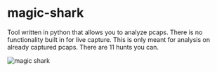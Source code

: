 # magic-shark
Tool written in python that allows you to analyze pcaps. There is no functionality built in for live capture. This is only meant for analysis on already captured pcaps. There are 11 hunts you can.

![magic shark](https://user-images.githubusercontent.com/12386911/236665387-dbb46999-84d8-48c8-8b03-1a2cf26bd8c1.png)

